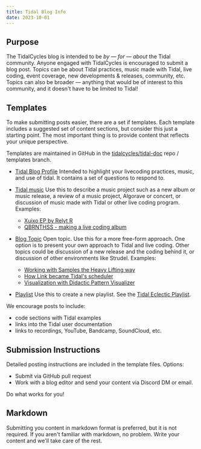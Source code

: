 ```yaml
---
title: Tidal Blog Info
date: 2023-10-01
---
```


## Purpose
The TidalCycles blog is intended to be *by — for — about* the Tidal community.
Anyone engaged with TidalCycles is encouraged to submit a blog post. Topics can be about Tidal practices, music made with Tidal, live coding, event coverage, new developments & releases, community, etc. Topics can also be broader — anything that would be of interest to this community, and it doesn't have to be limited to Tidal!

## Templates
To make submitting posts easier, there are a set if templates. Each template includes a suggested set of content sections, but consider this just a starting point. The most important thing is to provide content that reflects your unique perspective.

Templates are maintained in GitHub in the [tidalcycles/tidal-doc](https://github.com/tidalcycles/tidal-doc/) repo / templates branch.

- [Tidal Blog Profile](https://github.com/tidalcycles/tidal-doc/blob/templates/templates/blog_tidal_profile.md) Intended to highlight your livecoding practices, music, and use of tidal. It contains a set of questions to respond to.

- [Tidal music](https://github.com/tidalcycles/tidal-doc/blob/templates/templates/blog_tidal_music.md) Use this to describe a music project such as a new album or music release, a review of a music project, Algorave or concert, or discussion of music made with Tidal or other live coding program. Examples:
    - [Xuixo EP by Relyt R](https://tidalcycles.org/blog/blog_topic_relyt_r_xuixo)
    - [QBRNTHSS - making a live coding album](https://tidalcycles.org/blog/blog_topic_qbrnthss)

- [Blog Topic](https://github.com/tidalcycles/tidal-doc/blob/templates/templates/blog_topic.md) Open topic. Use this for a more free-form approach. One option is to present your own approach to Tidal and live coding. Other topics could be discussion of a new release and the coding behind it, or discussion of other environments like Strudel. Examples:
    - [Working with Samples the Heavy Lifting way](https://tidalcycles.org/blog/tidal_profile_heavylifting)
    - [How Link became Tidal's scheduler](https://tidalcycles.org/blog/link_as_scheduler)
    - [Visualization with Didactic Pattern Visualizer](https://tidalcycles.org/blog/blog_topic_visualizer)

- [Playlist](https://github.com/tidalcycles/tidal-doc/blob/templates/templates/blog_playlist.md) Use this to create a new playlist. See the [Tidal Eclectic Playlist](https://tidalcycles.org/blog/tidal_playlist-eclectic).

We encourage posts to include:
- code sections with Tidal examples
- links into the Tidal user documentation
- links to recordings, YouTube, Bandcamp, SoundCloud, etc.

## Submission Instructions
Detailed posting instructions are included in the template files. Options:
- Submit via GitHub pull request
- Work with a blog editor and send your content via Discord DM or email.

Do what works for you!

## Markdown
Submitting you content in markdown format is preferred, but it is not required. If you aren't familiar with markdown, no problem. Write your content and we'll take care of the rest.
